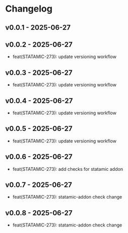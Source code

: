 # Changelog

## v0.0.1 - 2025-06-27

## v0.0.2 - 2025-06-27
- feat(STATAMIC-273): update versioning workflow

## v0.0.3 - 2025-06-27
- feat(STATAMIC-273): update versioning workflow

## v0.0.4 - 2025-06-27
- feat(STATAMIC-273): update versioning workflow

## v0.0.5 - 2025-06-27
- feat(STATAMIC-273): update versioning workflow

## v0.0.6 - 2025-06-27
- feat(STATAMIC-273): add checks for statamic addon

## v0.0.7 - 2025-06-27
- feat(STATAMIC-273): statamic-addon check change

## v0.0.8 - 2025-06-27
- feat(STATAMIC-273): statamic-addon check change
